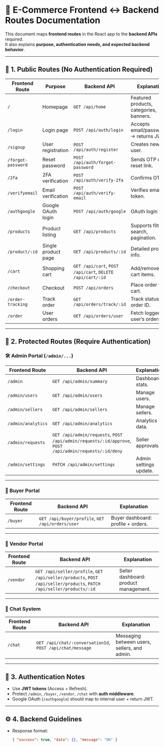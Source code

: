 # 🛒 E-Commerce Frontend ↔ Backend Routes Documentation

This document maps **frontend routes** in the React app to the **backend APIs** required.  
It also explains **purpose, authentication needs, and expected backend behavior**.

---

## 🚀 1. Public Routes (No Authentication Required)

| Frontend Route | Purpose | Backend API | Explanation |
|----------------|---------|-------------|-------------|
| `/` | Homepage | `GET /api/home` | Featured products, categories, banners. |
| `/login` | Login page | `POST /api/auth/login` | Accepts email/password → returns JWT. |
| `/signup` | User registration | `POST /api/auth/register` | Creates new user. |
| `/forgot-password` | Reset password | `POST /api/auth/forgot-password` | Sends OTP or reset link. |
| `/2fa` | 2FA verification | `POST /api/auth/verify-2fa` | Confirms OTP. |
| `/verifyemail` | Email verification | `POST /api/auth/verify-email` | Verifies email token. |
| `/authgoogle` | Google OAuth login | `POST /api/auth/google` | OAuth login flow. |
| `/products` | Product listing | `GET /api/products` | Supports filters, search, pagination. |
| `/product/:id` | Single product page | `GET /api/products/:id` | Detailed product info. |
| `/cart` | Shopping cart | `GET /api/cart`, `POST /api/cart`, `DELETE /api/cart/:id` | Add/remove/view cart items. |
| `/checkout` | Checkout | `POST /api/orders` | Place order from cart. |
| `/order-tracking` | Track order | `GET /api/orders/track/:id` | Track status by order ID. |
| `/order` | User orders | `GET /api/orders/user` | Fetch logged-in user’s orders. |

---

## 🔐 2. Protected Routes (Require Authentication)

### 🛠️ Admin Portal (`/admin/...`)

| Frontend Route | Backend API | Explanation |
|----------------|-------------|-------------|
| `/admin` | `GET /api/admin/summary` | Dashboard stats. |
| `/admin/users` | `GET /api/admin/users` | Manage users. |
| `/admin/sellers` | `GET /api/admin/sellers` | Manage sellers. |
| `/admin/analytics` | `GET /api/admin/analytics` | Analytics data. |
| `/admin/requests` | `GET /api/admin/requests`, `POST /api/admin/requests/:id/approve`, `POST /api/admin/requests/:id/deny` | Seller approvals. |
| `/admin/settings` | `PATCH /api/admin/settings` | Admin settings update. |

---

### 🛒 Buyer Portal

| Frontend Route | Backend API | Explanation |
|----------------|-------------|-------------|
| `/buyer` | `GET /api/buyer/profile`, `GET /api/orders/user` | Buyer dashboard: profile + orders. |

---

### 🏪 Vendor Portal

| Frontend Route | Backend API | Explanation |
|----------------|-------------|-------------|
| `/vendor` | `GET /api/seller/profile`, `GET /api/seller/products`, `POST /api/seller/products`, `PATCH /api/seller/products/:id` | Seller dashboard: product management. |

---

### 💬 Chat System

| Frontend Route | Backend API | Explanation |
|----------------|-------------|-------------|
| `/chat` | `GET /api/chat/:conversationId`, `POST /api/chat/message` | Messaging between users, sellers, and admin. |

---

## 🔑 3. Authentication Notes

- Use **JWT tokens** (Access + Refresh).
- Protect `/admin`, `/buyer`, `/vendor`, `/chat` with **auth middleware**.
- Google OAuth (`/authgoogle`) should map to internal user + return JWT.

---

## ⚙️ 4. Backend Guidelines

- Response format:  
  ```json
  { "success": true, "data": {}, "message": "OK" }
